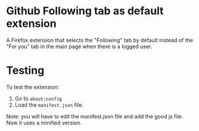 # Github Following tab as default extension

A Firefox extension that selects the "Following" tab by default instead of the "For you" tab in the main page when there is a logged user.

# Testing

To test the extension:

1. Go to `about:config`
2. Load the `manifest.json` file. 

Note: you will have to edit the manifest.json file and add the good js file. Now it uses a minified version.